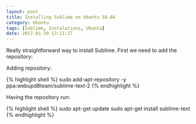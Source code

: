 ```yaml
---
layout: post
title: Installing Sublime on Ubuntu 16.04
category: Ubuntu
tags: [Sublime, Instalations, Ubuntu]
date: 2017-01-29 13:11:27
---
```


Really straightforward way to install Sublime. First we need to add the repository:

Adding repository:

{% highlight shell %}
sudo add-apt-repository -y ppa:webupd8team/sublime-text-2
{% endhighlight %}

Having the repository run:

{% highlight shell %}
sudo apt-get update
sudo apt-get install sublime-text
{% endhighlight %}